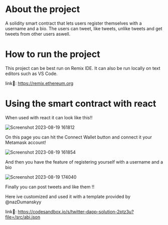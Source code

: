 # About the project
A solidity smart contract that lets users register themselves with a username and a bio. The users can tweet, like tweets,  unlike tweets and get tweets from other users aswell.

# How to run the project
This project can be best run on Remix IDE. It can also be run locally on text editors such as VS Code.

link🔗: https://remix.ethereum.org

# Using the smart contract with react
When used with react it can look like this!!



![Screenshot 2023-08-19 161812](https://github.com/Tarunrao0/Twitter-Dapp/assets/122633325/d4d88f92-c028-4014-9163-44bd3399e4ac)

On this page you can hit the Connect Wallet button and connect it your Metamask account!

![Screenshot 2023-08-19 161854](https://github.com/Tarunrao0/Twitter-Dapp/assets/122633325/2e2bf6c7-4c9b-4cae-8a8a-121ac28cd173)

And then you have the feature of registering yourself with a username and a bio

![Screenshot 2023-08-19 174040](https://github.com/Tarunrao0/Twitter-Dapp/assets/122633325/caab2471-ba6c-4c36-9202-5bb59c5c7da0)

Finally you can post tweets and like them !!



Here ive customized and used it with a template provided by @nazDumanskyy


link🔗: https://codesandbox.io/s/twitter-dapp-solution-2ptz3u?file=/src/abi.json



